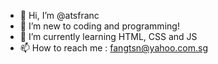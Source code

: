 - 👋 Hi, I’m @atsfranc
- 👀 I’m new to coding and programming!
- 🌱 I’m currently learning HTML, CSS and JS
- 📫 How to reach me : fangtsn@yahoo.com.sg

<!---
atsfranc/atsfranc is a ✨ special ✨ repository because its `README.md` (this file) appears on your GitHub profile.
You can click the Preview link to take a look at your changes.
--->
